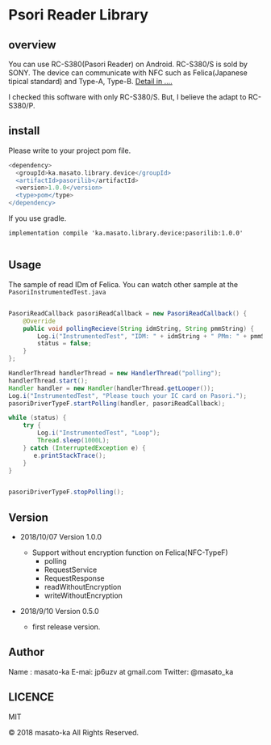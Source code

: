 # Psori Reader Library

## overview

You can use RC-S380(Pasori Reader) on Android. RC-S380/S is sold by SONY.
The device can communicate with NFC such as Felica(Japanese tipical standard) and Type-A, Type-B.
[Detail in ....](https://www.sony.net/Products/felica/business/products/RC-S380.html)

I checked this software with only RC-S380/S. But, I believe the adapt to RC-S380/P.



## install

Please write to your project pom file.


```gradle
<dependency>
  <groupId>ka.masato.library.device</groupId>
  <artifactId>pasorilib</artifactId>
  <version>1.0.0</version>
  <type>pom</type>
</dependency>
```

If you use gradle.

```
implementation compile 'ka.masato.library.device:pasorilib:1.0.0'


```


## Usage

The sample of read IDm of Felica. You can watch other sample at the ```PasoriInstrumentedTest.java```

```java

PasoriReadCallback pasoriReadCallback = new PasoriReadCallback() {
    @Override
    public void pollingRecieve(String idmString, String pmmString) {
        Log.i("InstrumentedTest", "IDM: " + idmString + " PMm: " + pmmString);
        status = false;
    }
};

HandlerThread handlerThread = new HandlerThread("polling");
handlerThread.start();
Handler handler = new Handler(handlerThread.getLooper());
Log.i("InstrumentedTest", "Please touch your IC card on Pasori.");
pasoriDriverTypeF.startPolling(handler, pasoriReadCallback);

while (status) {
    try {
        Log.i("InstrumentedTest", "Loop");
        Thread.sleep(1000L);
    } catch (InterruptedException e) {
       e.printStackTrace();
    }
}


pasoriDriverTypeF.stopPolling();

```

## Version

* 2018/10/07 Version 1.0.0
    * Support without encryption function on Felica(NFC-TypeF)
      * polling
      * RequestService
      * RequestResponse
      * readWithoutEncryption
      * writeWithoutEncryption
      
* 2018/9/10  Version 0.5.0
    * first release version. 

## Author

Name : masato-ka
E-mai: jp6uzv at gmail.com
Twitter: @masato_ka

## LICENCE

MIT


&copy; 2018 masato-ka All Rights Reserved.
